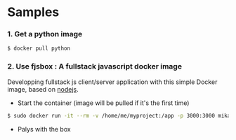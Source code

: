 # Samples

### 1. Get a python image 

```bash
$ docker pull python
```

<script type="text/javascript" src="https://asciinema.org/a/20354.js" id="asciicast-20354" async></script>


### 2. Use fjsbox : A fullstack javascript docker image

Developping fullstack js client/server application with this simple Docker image, based on [nodejs](https://registry.hub.docker.com/_/node/). 
* Start the container (image will be pulled if it's the first time)

```bash
$ sudo docker run -it --rm -v /home/me/myproject:/app -p 3000:3000 mikamboo/devbox
``` 

* Palys with the box

